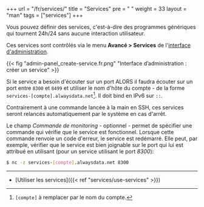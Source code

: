 +++
url = "/fr/services/"
title = "Services"
pre = "<i class='fas fa-fw fa-sitemap'></i> "
weight = 33
layout = "man"
tags = ["services"]
+++

Vous pouvez définir des services, c'est-à-dire des programmes génériques qui tournent 24h/24 sans aucune inter­ac­tion uti­li­sa­teur.

Ces services sont contrôlés via le menu **Avancé > Services** de l'[interface d'administration](https://admin.alwaysdata.com).

{{< fig "admin-panel_create-service.fr.png" "Interface d’ad­mi­nis­tra­tion : créer un service" >}}

Si le service a besoin d'écouter sur un port ALORS il faudra écouter sur un port entre `8300` et `8499` et utiliser le nom d'hôte du compte - de la forme `services-[compte].alwaysdata.net`[^1]. Il doit bind en IPv6 sur `::`.

Contrairement à une commande lancée à la main en SSH, ces services seront relancés automatiquement par le système en cas d'arrêt.

Le champ *Commande de monitoring* - optionnel - permet de spécifier une commande qui vérifie que le service est fonctionnel. Lorsque cette commande renvoie un code d'erreur, le service est redémarré. Elle peut, par exemple, vérifier que le service est bien joignable sur le port qui lui est attribué en utilisant (pour un service utilisant le port *8300*):

```sh
$ nc -z services-[compte].alwaysdata.net 8300
```

---
- [Utiliser les services]({{< ref "services/use-services" >}})

[^1]: `[compte]` à remplacer par le nom du compte.
